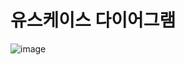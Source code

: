 # 유스케이스 다이어그램
![image](https://github.com/SHIN-HANBEEN/MetanetFinal/assets/122966135/f1e2c813-e331-4906-b556-c537bd169e13)

